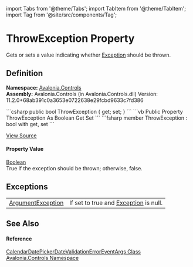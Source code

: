 import Tabs from '@theme/Tabs'; 
import TabItem from '@theme/TabItem'; 
import Tag from '@site/src/components/Tag'; 

# ThrowException Property


Gets or sets a value indicating whether <a href="P_Avalonia_Controls_CalendarDatePickerDateValidationErrorEventArgs_Exception">Exception</a> should be thrown.



## Definition
**Namespace:** <a href="N_Avalonia_Controls">Avalonia.Controls</a>  
**Assembly:** Avalonia.Controls (in Avalonia.Controls.dll) Version: 11.2.0+68ab391c0a3653e0722638e29fcbd9633c7fd386

<Tabs groupId="api-code-preview">
<TabItem value="csharp" label="C#">
```csharp
public bool ThrowException { get; set; }
```
</TabItem>
<TabItem value="vb" label="VB">
```vb
Public Property ThrowException As Boolean
	Get
	Set
```
</TabItem>
<TabItem value="fsharp" label="F#">
```fsharp
member ThrowException : bool with get, set
```
</TabItem>
</Tabs>



<a href="https://github.com/AvaloniaUI/Avalonia/tree/master/srcAvalonia.Controls/CalendarDatePicker/CalendarDatePickerDateValidationErrorEventArgs.cs#L75" title="View the source code">View Source</a>



#### Property Value
<a href="https://learn.microsoft.com/dotnet/api/system.boolean" target="_blank" rel="noopener noreferrer">Boolean</a>  
True if the exception should be thrown; otherwise, false.

## Exceptions
<table>
<tr>
<td><a href="https://learn.microsoft.com/dotnet/api/system.argumentexception" target="_blank" rel="noopener noreferrer">ArgumentException</a></td>
<td>If set to true and <a href="P_Avalonia_Controls_CalendarDatePickerDateValidationErrorEventArgs_Exception">Exception</a> is null.</td>
</tr>
</table>

## See Also


#### Reference
<a href="T_Avalonia_Controls_CalendarDatePickerDateValidationErrorEventArgs">CalendarDatePickerDateValidationErrorEventArgs Class</a>  
<a href="N_Avalonia_Controls">Avalonia.Controls Namespace</a>  
